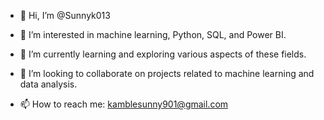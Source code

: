 - 👋 Hi, I’m @Sunnyk013

- 👀 I’m interested in machine learning, Python, SQL, and Power BI.
- 🌱 I’m currently learning and exploring various aspects of these fields.
- 💞️ I’m looking to collaborate on projects related to machine learning and data analysis.
- 📫 How to reach me: kamblesunny901@gmail.com

<!---
Sunnyk013/Sunnyk013 is a ✨ special ✨ repository because its `README.md` (this file) appears on your GitHub profile.
You can click the Preview link to take a look at your changes.
--->
